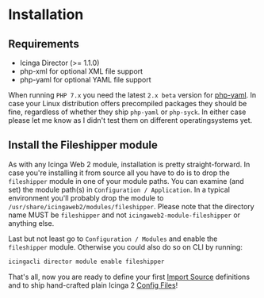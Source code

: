 <a id="Installation"></a>Installation
=====================================

## Requirements

* Icinga Director (&gt;= 1.1.0)
* php-xml for optional XML file support
* php-yaml for optional YAML file support

When running `PHP 7.x` you need the latest `2.x beta` version for [php-yaml](http://pecl.php.net/package/yaml).
In case your Linux distribution offers precompiled packages they should be fine, regardless of whether they ship `php-yaml` or `php-syck`. In either case please
let me know as I didn't test them on different operatingsystems yet.

## Install the Fileshipper module

As with any Icinga Web 2 module, installation is pretty straight-forward. In
case you're installing it from source all you have to do is to drop the `fileshipper`
module in one of your module paths. You can examine (and set) the module path(s)
in `Configuration / Application`. In a typical environment you'll probably drop the
module to `/usr/share/icingaweb2/modules/fileshipper`. Please note that the directory
name MUST be `fileshipper` and not `icingaweb2-module-fileshipper` or anything else.

Last but not least go to `Configuration / Modules` and enable the `fileshipper`
module. Otherwise you could also do so on CLI by running:

```sh
icingacli director module enable fileshipper
```

That's all, now you are ready to define your first [Import Source](03-ImportSource.md)
definitions and to ship hand-crafted plain Icinga 2 [Config Files](04-FileShipping.md)!
